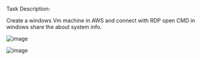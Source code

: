 Task Description:

Create a windows Vm machine in AWS and connect with RDP open CMD in windows share the about system info.

![image](https://github.com/user-attachments/assets/fea68df9-ca1a-4e72-8ee9-84c3750b2a51)

![image](https://github.com/user-attachments/assets/df064bfd-0a66-4305-83f4-7d69d4c9b5ee)

